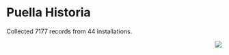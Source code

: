 # Puella Historia

Collected 7177 records from 44 installations.

<p align="right"><img src="https://xn--80aalyho.xn--p1ai/magireco/NAgitan/img/kagome.png" /></p>
